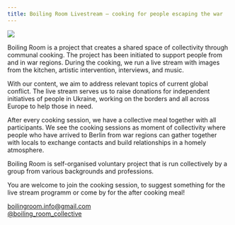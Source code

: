 ```yaml
---
title: Boiling Room Livestream – cooking for people escaping the war
---
```

![](/img/image_6487327-2.jpg)

Boiling Room is a project that creates a shared space of collectivity through communal cooking. The project has been initiated to support people from and in war regions. During the cooking, we run a live stream with images from the kitchen, artistic intervention, interviews, and music. 

With our content, we aim to address relevant topics of current global conflict. The live stream serves us to raise donations for independent initiatives of people in Ukraine, working on the borders and all across Europe to help those in need. 

After every cooking session, we have a collective meal together with all participants. We see the cooking sessions as moment of collectivity where people who have arrived to Berlin from war regions can gather together with locals to exchange contacts and build relationships in a homely atmosphere.

Boiling Room is self-organised voluntary project that is run collectively by a group from various backgrounds and professions.

You are welcome to join the cooking session, to suggest something for the live stream programm or come by for the after cooking meal!

boilingroom.info@gmail.com
<br>[@boiling_room_collective](https://www.instagram.com/boiling_room_collective/)[](https://www.instagram.com/boiling_room_berlin/)<br>